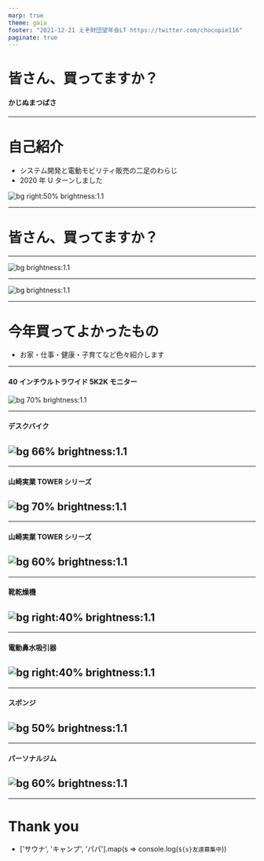 ```yaml
---
marp: true
theme: gaia
footer: "2021-12-21 えぞ財団望年会LT https://twitter.com/chocopie116"
paginate: true
---
```


# 皆さん、買ってますか？

#### かじぬまつばさ

---

# 自己紹介

- システム開発と電動モビリティ販売の二足のわらじ
- 2020 年 U ターンしました

![bg right:50% brightness:1.1](./images/20211221ezozaidan/family.jpeg)

---

# 皆さん、買ってますか？

---

![bg brightness:1.1](./images/20211221ezozaidan/yuriko1.jpeg)

---

![bg brightness:1.1](./images/20211221ezozaidan/yuriko2.jpeg)

---

# 今年買ってよかったもの

- お家・仕事・健康・子育てなど色々紹介します

---

#### 40 インチウルトラワイド 5K2K モニター

![bg 70% brightness:1.1](./images/20211221ezozaidan/monitor.gif)

---

#### デスクバイク

## ![bg 66% brightness:1.1](./images/20211221ezozaidan/deskbike.gif)

---

#### 山崎実業 TOWER シリーズ

## ![bg 70% brightness:1.1](./images/20211221ezozaidan/bathroom.gif)

---

#### 山崎実業 TOWER シリーズ

## ![bg 60% brightness:1.1](./images/20211221ezozaidan/senmendai.gif)

---

#### 靴乾燥機

## ![bg right:40% brightness:1.1](./images/20211221ezozaidan/shoesdry.jpeg)
---

#### 電動鼻水吸引器

## ![bg right:40% brightness:1.1](./images/20211221ezozaidan/hanamizu.jpeg)

---
#### スポンジ
## ![bg 50% brightness:1.1](./images/20211221ezozaidan/sponge.jpeg)

---
#### パーソナルジム
## ![bg 60% brightness:1.1](./images/20211221ezozaidan/gym.jpeg)

---

# Thank you

- ['サウナ', 'キャンプ', 'パパ'].map(s => console.log(`${s}友達募集中`))


